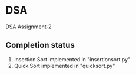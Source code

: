 # DSA
DSA Assignment-2

Completion status
-----------------
1) Insertion Sort implemented in "insertionsort.py"
2) Quick Sort implemented in "quicksort.py"
